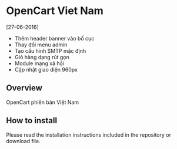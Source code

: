 # OpenCart Viet Nam

[27-06-2016] 
- Thêm header banner vào bố cục
- Thay đổi menu admin
- Tạo cấu hình SMTP mặc định
- Giỏ hàng dạng rút gọn
- Module mạng xã hội
- Cập nhật giao diện 960px

## Overview

OpenCart phiên bản Việt Nam

## How to install

Please read the installation instructions included in the repository or download file.



